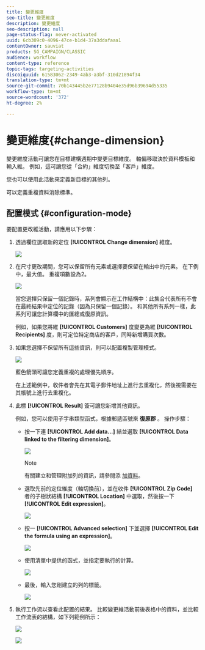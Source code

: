 ```yaml
---
title: 變更維度
seo-title: 變更維度
description: 變更維度
seo-description: null
page-status-flag: never-activated
uuid: 6cb309c0-4096-47ce-b1d4-37a3ddafaaa1
contentOwner: sauviat
products: SG_CAMPAIGN/CLASSIC
audience: workflow
content-type: reference
topic-tags: targeting-activities
discoiquuid: 61583062-2349-4ab3-a3bf-310d21894f34
translation-type: tm+mt
source-git-commit: 70b143445b2e77128b9404e35d96b39694d55335
workflow-type: tm+mt
source-wordcount: '372'
ht-degree: 2%

---
```



# 變更維度{#change-dimension}

變更維度活動可讓您在目標建構週期中變更目標維度。 軸偏移取決於資料模板和輸入維。 例如，這可讓您從「合約」維度切換至「客戶」維度。

您也可以使用此活動來定義新目標的其他列。

可以定義重複資料消除標準。

## 配置模式 {#configuration-mode}

要配置更改維活動，請應用以下步驟：

1. 透過欄位選取新的定位 **[!UICONTROL Change dimension]** 維度。

   ![](assets/s_user_change_dimension_param1.png)

1. 在尺寸更改期間，您可以保留所有元素或選擇要保留在輸出中的元素。 在下例中，最大值。 重複項數設為2。

   ![](assets/s_user_change_dimension_limit.png)

   當您選擇只保留一個記錄時，系列會顯示在工作結構中：此集合代表所有不會在最終結果中定位的記錄（因為只保留一個記錄）。 和其他所有系列一樣，此系列可讓您計算欄中的匯總或復原資訊。

   例如，如果您將維 **[!UICONTROL Customers]** 度變更為維 **[!UICONTROL Recipients]** 度，則可定位特定商店的客戶，同時新增購買次數。

1. 如果您選擇不保留所有這些資訊，則可以配置複製管理模式。

   ![](assets/s_user_change_dimension_param2.png)

   藍色箭頭可讓您定義重複的處理優先順序。

   在上述範例中，收件者會先在其電子郵件地址上進行去重複化，然後視需要在其帳號上進行去重複化。

1. 此標 **[!UICONTROL Result]** 簽可讓您新增其他資訊。

   例如，您可以使用子字串類型函式，根據郵遞區號來 **復原郡** 。 操作步驟：

   * 按一下連 **[!UICONTROL Add data...]** 結並選取 **[!UICONTROL Data linked to the filtering dimension]**。

      ![](assets/wf_change-dimension_sample_01.png)

      >[!NOTE]
      >
      >有關建立和管理附加列的資訊，請參閱添 [加資料](../../workflow/using/query.md#adding-data)。

   * 選取先前的定位維度（軸切換前），並在收件 **[!UICONTROL Zip Code]** 者的子樹狀結構 **[!UICONTROL Location]** 中選取，然後按一下 **[!UICONTROL Edit expression]**。

      ![](assets/wf_change-dimension_sample_02.png)

   * 按一 **[!UICONTROL Advanced selection]** 下並選擇 **[!UICONTROL Edit the formula using an expression]**。

      ![](assets/wf_change-dimension_sample_03.png)

   * 使用清單中提供的函式，並指定要執行的計算。

      ![](assets/wf_change-dimension_sample_04.png)

   * 最後，輸入您剛建立的列的標籤。

      ![](assets/wf_change-dimension_sample_05.png)

1. 執行工作流以查看此配置的結果。 比較變更維活動前後表格中的資料，並比較工作流表的結構，如下列範例所示：

   ![](assets/wf_change-dimension_sample_06.png)

   ![](assets/wf_change-dimension_sample_07.png)

